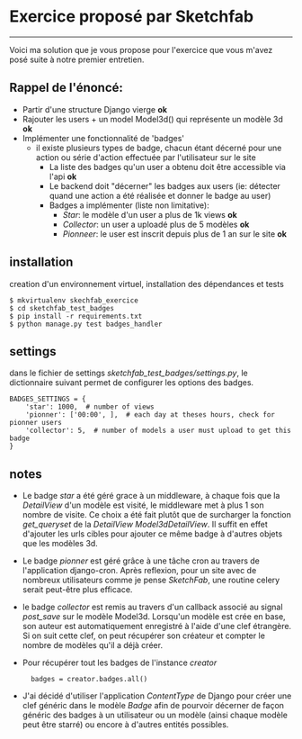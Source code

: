 # Exercice proposé par Sketchfab
------------------------------

Voici ma solution que je vous propose pour l'exercice que vous m'avez posé
suite à notre premier entretien.

## Rappel de l'énoncé:

* Partir d'une structure Django vierge **ok**
* Rajouter les users + un model Model3d() qui représente un modèle 3d **ok**
* Implémenter une fonctionnalité de 'badges'
    * il existe plusieurs types de badge, chacun étant décerné pour une action ou série d'action effectuée par l'utilisateur sur le site
        * La liste des badges qu'un user a obtenu doit être accessible via
          l'api **ok**
        * Le backend doit "décerner" les badges aux users (ie: détecter quand une action a été réalisée et donner le badge au user)
        * Badges a implémenter (liste non limitative):
            * _Star_: le modèle d'un user a plus de 1k views **ok**
            * _Collector_: un user a uploadé plus de 5 modèles **ok**
            * _Pionneer_: le user est inscrit depuis plus de 1 an sur le site
              **ok**

## installation

creation d'un environnement virtuel, installation des dépendances et tests

    $ mkvirtualenv skechfab_exercice
    $ cd sketchfab_test_badges
    $ pip install -r requirements.txt
    $ python manage.py test badges_handler

## settings

dans le fichier de settings _sketchfab_test_badges/settings.py_, le
dictionnaire suivant permet de configurer les options des badges.

    BADGES_SETTINGS = {
        'star': 1000,  # number of views
        'pionner': ['00:00', ],  # each day at theses hours, check for pionner users
        'collector': 5,  # number of models a user must upload to get this badge
    }

## notes

* Le badge _star_ a été géré grace à un middleware, à chaque fois que la
  _DetailView_ d'un modèle est visité, le middleware met à plus 1 son nombre de
  visite. Ce choix a été fait plutôt que de surcharger la fonction
  _get\_queryset_ de la _DetailView_ _Model3dDetailView_. Il suffit en effet
  d'ajouter les urls cibles pour ajouter ce même badge à d'autres objets que
  les modèles 3d.
* Le badge _pionner_ est géré grâce à une tâche cron au travers de
  l'application django-cron. Après reflexion, pour un site avec de nombreux
  utilisateurs comme je pense _SketchFab_, une routine celery serait peut-être
  plus efficace.
* le badge _collector_ est remis au travers d'un callback associé au signal
  _post\_save_ sur le modèle Model3d. Lorsqu'un modèle est crée en base, son
  auteur est automatiquement enregistré à l'aide d'une clef étrangère. Si on
  suit cette clef, on peut récupérer son créateur et compter le nombre de
  modèles qu'il a déjà créer.
* Pour récupérer tout les badges de l'instance _creator_

        badges = creator.badges.all()

* J'ai décidé d'utiliser l'application _ContentType_ de Django pour créer une
  clef généric dans le modèle _Badge_ afin de pourvoir décerner de façon
  généric des badges à un utilisateur ou un modèle (ainsi chaque modèle peut
  être starré) ou encore à d'autres entités possibles.

